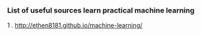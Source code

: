 ### List of useful sources learn practical machine learning 

1 . http://ethen8181.github.io/machine-learning/
